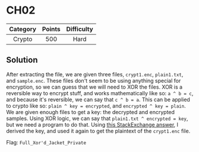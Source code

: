 # CH02

| Category | Points | Difficulty |
| :------: | :----: | :--------: |
|  Crypto | 500 | Hard |

## Solution

After extracting the file, we are given three files, `crypt1.enc`, `plain1.txt`, and `sample.enc`. These files don't seem to be using anything special for encryption, so we can guess that we will need to XOR the files. XOR is a reversible way to encrypt stuff, and works mathematically like so: `a ^ b = c`, and because it's reversible, we can say that `c ^ b = a`. This can be applied to crypto like so: `plain ^ key = encrypted`, and `encrypted ^ key = plain`. We are given enough files to get a key: the decrypted and encrypted samples. Using XOR logic, we can say that `plain1.txt ^ encrypted = key`, but we need a program to do that. Using [this StackExchange answer](https://unix.stackexchange.com/questions/398481/xor-a-file-against-a-key/398497#398497), I derived the key, and used it again to get the plaintext of the `crypt1.enc` file.

Flag: `Full_Xor'd_Jacket_Private`
